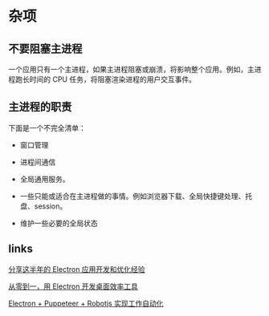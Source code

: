 # 杂项

## 不要阻塞主进程

一个应用只有一个主进程，如果主进程阻塞或崩溃，将影响整个应用。例如，主进程跑长时间的 CPU 任务，将阻塞渲染进程的用户交互事件。


## 主进程的职责

下面是一个不完全清单：

- 窗口管理

- 进程间通信

- 全局通用服务。

- 一些只能或适合在主进程做的事情。例如浏览器下载、全局快捷键处理、托盘、session。

- 维护一些必要的全局状态


## links

[分享这半年的 Electron 应用开发和优化经验](https://juejin.cn/post/6844904029231775758)

[从零到一，用 Electron 开发桌面效率工具](https://juejin.cn/post/6844903805713121294)

[Electron + Puppeteer + Robotjs 实现工作自动化](https://juejin.cn/post/6957601771694850062)




